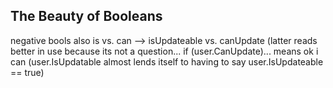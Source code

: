## The Beauty of Booleans

negative bools
also is vs. can --> isUpdateable vs. canUpdate (latter reads better in use because its not a question... if (user.CanUpdate)... means ok i can (user.IsUpdatable almost lends itself to having to say user.IsUpdateable == true)
